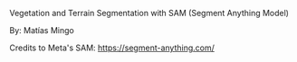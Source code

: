Vegetation and Terrain Segmentation with SAM (Segment Anything Model)

By: Matías Mingo


Credits to Meta's SAM: https://segment-anything.com/ 